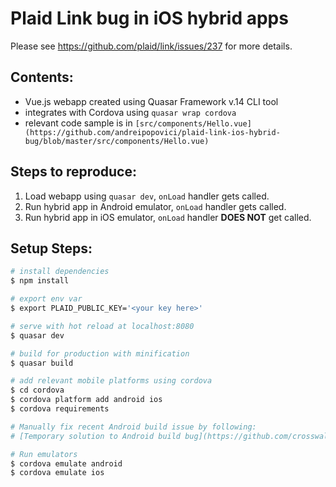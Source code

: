 # Plaid Link bug in iOS hybrid apps

Please see https://github.com/plaid/link/issues/237 for more details.

## Contents:

- Vue.js webapp created using Quasar Framework v.14 CLI tool
- integrates with Cordova using `quasar wrap cordova`
- relevant code sample is in `[src/components/Hello.vue](https://github.com/andreipopovici/plaid-link-ios-hybrid-bug/blob/master/src/components/Hello.vue)`

## Steps to reproduce:

1. Load webapp using `quasar dev`, `onLoad` handler gets called.
2. Run hybrid app in Android emulator, `onLoad` handler gets called.
3. Run hybrid app in iOS emulator, `onLoad` handler **DOES NOT** get called.

## Setup Steps:

``` bash
# install dependencies
$ npm install

# export env var
$ export PLAID_PUBLIC_KEY='<your key here>'

# serve with hot reload at localhost:8080
$ quasar dev

# build for production with minification
$ quasar build

# add relevant mobile platforms using cordova
$ cd cordova
$ cordova platform add android ios
$ cordova requirements

# Manually fix recent Android build issue by following:
# [Temporary solution to Android build bug](https://github.com/crosswalk-project/cordova-plugin-crosswalk-webview/issues/205#issuecomment-372283362)

# Run emulators
$ cordova emulate android
$ cordova emulate ios
```
